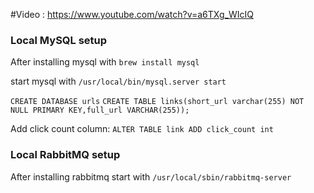 #Video : https://www.youtube.com/watch?v=a6TXg_WIcIQ
### Local MySQL setup

After installing mysql with
```brew install mysql ```

start mysql with 
```/usr/local/bin/mysql.server start```

```CREATE DATABASE urls``` 
```CREATE TABLE links(short_url varchar(255) NOT NULL PRIMARY KEY,full_url VARCHAR(255));```

Add click count column: 
```ALTER TABLE link ADD click_count int```

### Local RabbitMQ setup

After installing rabbitmq start with
```/usr/local/sbin/rabbitmq-server```


